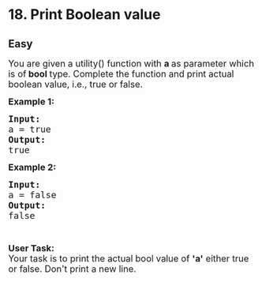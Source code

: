 # 18. Print Boolean value
## Easy
<div class="problem-statement">
                <p></p><p><span style="font-size:18px">You are given a utility() function with <strong>a </strong>as parameter which is of<strong> bool </strong>type. Complete the function and print actual boolean&nbsp;value, i.e., true or false.</span></p>

<p><span style="font-size:18px"><strong>Example 1:</strong>&nbsp;</span></p>

<pre><span style="font-size:18px"><strong>Input:</strong>
a = true
<strong>Output:</strong>
true
</span></pre>

<p><span style="font-size:18px"><strong>Example 2:</strong>&nbsp;</span></p>

<pre><span style="font-size:18px"><strong>Input:</strong>
a = false
<strong>Output:</strong>
false</span></pre>

<p>&nbsp;</p>

<p><span style="font-size:18px"><strong>User Task: </strong><br>
Your task is to print the actual bool value of <strong>'a'</strong>&nbsp;either true or false. Don't print a new line.</span></p>
 <p></p>
            </div>